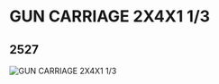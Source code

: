 # GUN CARRIAGE 2X4X1 1/3
## 2527
![GUN CARRIAGE 2X4X1 1/3](https://lc-www-live-s.legocdn.com/media/bricks/5/2/4538718.jpg)